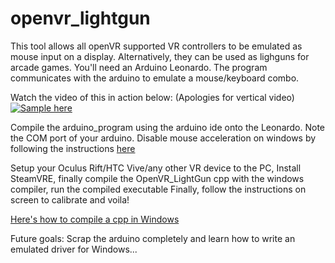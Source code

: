 # openvr_lightgun


This tool allows all openVR supported VR controllers to be emulated as mouse input on a display. Alternatively, they can be used as lighguns for arcade games. You'll need an Arduino Leonardo. The program communicates with the arduino to emulate a mouse/keyboard combo.

Watch the video of this in action below: (Apologies for vertical video)
[![Sample here](https://img.youtube.com/vi/aBct3N1zhEM/maxresdefault.jpg)](https://youtu.be/aBct3N1zhEM)

Compile the arduino_program using the arduino ide onto the Leonardo. Note the COM port of your arduino.
Disable mouse acceleration on windows by following the instructions [here](https://www.gamingscan.com/how-to-disable-mouse-acceleration-in-windows/)

Setup your Oculus Rift/HTC Vive/any other VR device to the PC, Install SteamVRE, finally compile the OpenVR_LightGun cpp with the windows compiler, run the compiled executable
Finally, follow the instructions on screen to calibrate and voila!

[Here's how to compile a cpp in Windows](https://docs.microsoft.com/en-us/cpp/build/walkthrough-compiling-a-native-cpp-program-on-the-command-line?view=vs-2019)

Future goals:
Scrap the arduino completely and learn how to write an emulated driver for Windows...
